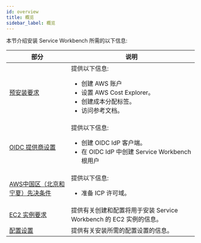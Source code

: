 ```yaml
---
id: overview
title: 概览
sidebar_label: 概览
---
```


本节介绍安装 Service Workbench 所需的以下信息:

|部分 |说明 |
| ------------ | ------------ |
| [预安装要求](/zh/installation_guide/installation/pre-installation/tool-req) |提供以下信息:<ul><li>创建 AWS 账户</li><li>设置 AWS Cost Explorer。</li><li>创建成本分配标签。</li><li>访问参考文档。</li></ul> |
| [OIDC 提供商设置](/zh/installation_guide/installation/pre-installation/oidc-providers) |提供以下信息:<ul><li>创建 OIDC IdP 客户端。</li><li>在 OIDC IdP 中创建 Service Workbench 根用户</li></ul> |
| [AWS中国区（北京和宁夏）先决条件](/zh/installation_guide/installation/pre-installation/china-prerequisites) |提供以下信息:<ul><li>准备 ICP 许可域。</li></ul> |
| [EC2 实例要求](/zh/installation_guide/installation/pre-installation/instance-req) |提供有关创建和配置将用于安装 Service Workbench 的 EC2 实例的信息。 |
| [配置设置](/zh/installation_guide/installation/pre-installation/conf-settings) |提供有关安装所需的配置设置的信息。 |